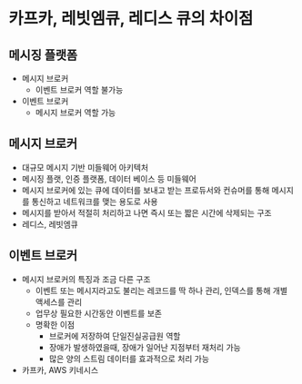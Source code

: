 # 카프카, 레빗엠큐, 레디스 큐의 차이점

## 메시징 플랫폼

- 메시지 브로커
  - 이벤트 브로커 역할 불가능
- 이벤트 브로커
  - 메시지 브로커 역할 가능

## 메시지 브로커

- 대규모 메시지 기반 미들웨어 아키텍처
- 메시징 플랫, 인증 플랫폼, 데이터 베이스 등 미들웨어
- 메시지 브로커에 있는 큐에 데이터를 보내고 받는 프로듀서와 컨슈머를 통해 메시지를 통신하고 네트워크를 맺는 용도로 사용
- 메시지를 받아서 적절히 처리하고 나면 즉시 또는 짧은 시간에 삭제되는 구조
- 레디스, 레빗엠큐

## 이벤트 브로커

- 메시지 브로커의 특징과 조금 다른 구조
  - 이벤트 또는 메시지라고도 불리는 레코드를 딱 하나 관리, 인덱스를 통해 개별 액세스를 관리
  - 업무상 필요한 시간동안 이벤트를 보존
  - 명확한 이점
    - 브로커에 저장하여 단일진실공급원 역할
    - 장애가 발생하였을때, 장애가 일어난 지점부터 재처리 가능
    - 많은 양의 스트림 데이터를 효과적으로 처리 가능
- 카프카, AWS 키네시스
